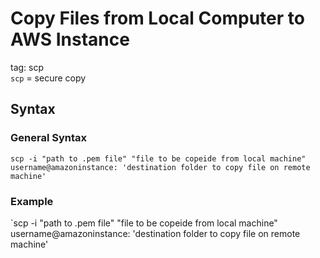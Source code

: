 # Copy Files from Local Computer to AWS Instance
tag:  scp  
`scp` = secure copy


## Syntax

### General Syntax
`scp -i "path to .pem file" "file to be copeide from local machine" username@amazoninstance: 'destination folder to copy file on remote machine'`

### Example
`scp -i "path to .pem file" "file to be copeide from local machine" username@amazoninstance: 'destination folder to copy file on remote machine'
